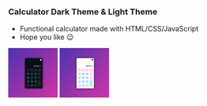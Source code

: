 ### Calculator Dark Theme & Light Theme

* Functional calculator made with HTML/CSS/JavaScript
* Hope you like 😉

<p float="left">
  <img src="/Img/calculatorDark.png" width="100" />
  <img src="/Img/calculatorLight.png" width="100" /> 
</p>